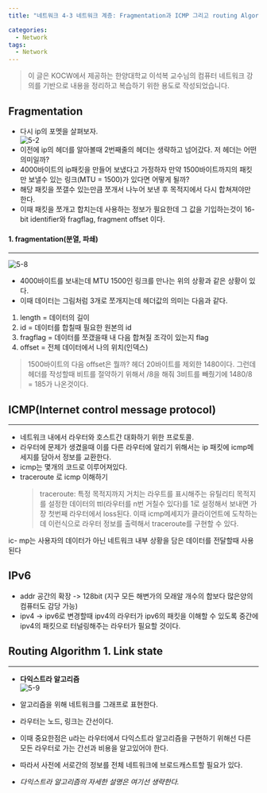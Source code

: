 ```yaml
---
title: "네트워크 4-3 네트워크 계층: Fragmentation과 ICMP 그리고 routing Algorithm"

categories:
  - Network
tags:
  - Network
---
```


> 이 글은 KOCW에서 제공하는 한양대학교 이석복 교수님의 컴퓨터 네트워크 강의를 기반으로 내용을 정리하고 복습하기 위한 용도로 작성되었습니다.

## Fragmentation

- 다시 ip의 포멧을 살펴보자.  
  ![5-2](https://github.com/mjh851819/mjh851819.github.io/assets/70308520/2c78926c-7333-42be-b8e6-e0fda67773d3)
- 이전에 ip의 헤더를 알아볼때 2번째줄의 헤더는 생략하고 넘어갔다. 저 헤더는 어떤 의미일까?
- 4000바이트의 ip패킷을 만들어 보냈다고 가정하자 만약 1500바이트까지의 패킷만 보낼수 있는 링크(MTU = 1500)가 있다면 어떻게 될까?
- 해당 패킷을 쪼갤수 있는만큼 쪼개서 나누어 보낸 후 목적지에서 다시 합쳐져야만 한다.
- 이때 패킷을 쪼개고 합치는데 사용하는 정보가 필요한데 그 값을 기입하는것이 16-bit identifier와 fragflag, fragment offset 이다.

#### 1. fragmentation(분열, 파쇄)

---

![5-8](https://github.com/mjh851819/mjh851819.github.io/assets/70308520/8bf09b58-9f66-4851-8116-c81fcd157777)

- 4000바이트를 보내는데 MTU 1500인 링크를 만나는 위의 상황과 같은 상황이 있다.
- 이때 데이터는 그림처럼 3개로 쪼개지는데 헤더값의 의미는 다음과 같다.

1. length = 데이터의 길이
2. id = 데이터를 합칠때 필요한 원본의 id
3. fragflag = 데이터를 쪼갰을때 내 다음 합쳐질 조각이 있는지 flag
4. offset = 전체 데이터에서 나의 위치(인덱스)

> 1500바이트의 다음 offset은 뭘까? 헤더 20바이트를 제외한 1480이다.
> 그런데 헤더를 작성할때 비트를 절약하기 위해서 /8을 해줘 3비트를 빼줬기에 1480/8 = 185가 나온것이다.

## ICMP(Internet control message protocol)

---

- 네트워크 내에서 라우터와 호스트간 대화하기 위한 프로토콜.
- 라우터에 문제가 생겼을때 이를 다른 라우터에 알리기 위해서는 ip 패킷에 icmp메세지를 담아서 정보를 교환한다.
- icmp는 몇개의 코드로 이루어져있다.
- traceroute 로 icmp 이해하기
  > traceroute: 특정 목적지까지 거치는 라우트를 표시해주는 유틸리티
  > 목적지를 설정한 데이터의 ttl(라우터를 n번 거칠수 있다)를 1로 설정해서 보내면 가장 첫번째 라우터에서 loss된다. 이때 icmp메세지가 클라이언트에 도착하는데
  > 이런식으로 라우터 정보를 출력해서 traceroute를 구현할 수 있다.

ic- mp는 사용자의 데이터가 아닌 네트워크 내부 상황을 담은 데이터를 전달할때 사용된다

## IPv6

- addr 공간의 확장 -> 128bit (지구 모든 해변가의 모래알 개수의 합보다 많은양의 컴퓨터도 감당 가능)
- ipv4 -> ipv6로 변경할때 ipv4의 라우터가 ipv6의 패킷을 이해할 수 있도록 중간에 ipv4의 패킷으로 터널링해주는 라우터가 필요할 것이다.

## Routing Algorithm 1. Link state

---

- **다익스트라 알고리즘**  
  ![5-9](https://github.com/mjh851819/mjh851819.github.io/assets/70308520/1eb09840-959d-4023-9979-6fa48efeacc7)

- 알고리즘을 위해 네트워크를 그래프로 표현한다.
- 라우터는 노드, 링크는 간선이다.
- 이때 중요한점은 u라는 라우터에서 다익스트라 알고리즘을 구현하기 위해선 다른 모든 라우터로 가는 간선과 비용을 알고있어야 한다.
- 따라서 사전에 서로간의 정보를 전체 네트워크에 브로드캐스트할 필요가 있다.
- _다익스트라 알고리즘의 자세한 설명은 여기선 생략한다._

